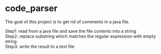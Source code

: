 # code_parser

The goal of this project is to get rid of comments in a java file.

Step1: read from a java file and save the file contents into a string <br />
Step2: replace substring which matches the regular expression with empty string <br />
Step3: write the result to a text file <br />
